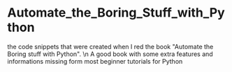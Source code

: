 # Automate_the_Boring_Stuff_with_Python

the code snippets that were created when I red the book "Automate the Boring stuff with Python". \n
A good book with some extra features and informations missing form most beginner tutorials for Python
